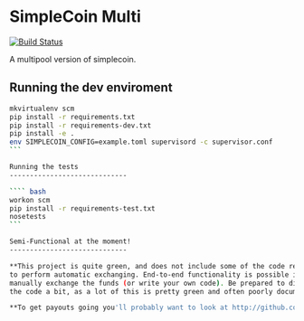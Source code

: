 SimpleCoin Multi
================

[![Build Status](https://travis-ci.org/simplecrypto/simplecoin_multi.svg?branch=master)](https://travis-ci.org/simplecrypto/simplecoin_multi)

A multipool version of simplecoin.

Running the dev enviroment
-----------------------------

```` bash
mkvirtualenv scm
pip install -r requirements.txt
pip install -r requirements-dev.txt
pip install -e .
env SIMPLECOIN_CONFIG=example.toml supervisord -c supervisor.conf
```

Running the tests
-----------------------------

```` bash
workon scm
pip install -r requirements-test.txt
nosetests
```

Semi-Functional at the moment!
-----------------------------

**This project is quite green, and does not include some of the code required
to perform automatic exchanging. End-to-end functionality is possible if you
manually exchange the funds (or write your own code). Be prepared to dig into
the code a bit, as a lot of this is pretty green and often poorly documented**

**To get payouts going you'll probably want to look at http://github.com/simplecrypto/simplecoin_rpc_client**

